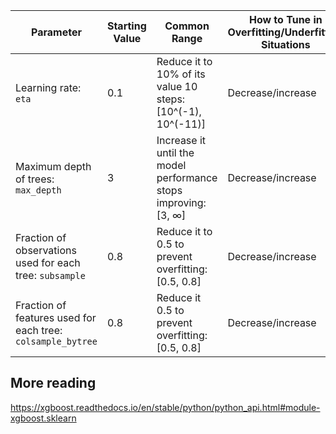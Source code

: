 

| Parameter | Starting Value | Common Range | How to Tune in Overfitting/Underfitting Situations
|----------|----------|----------|----------|
|Learning rate: `eta` | 0.1 | Reduce it to 10% of its value 10 steps: [10^(-1), 10^(-11)] | Decrease/increase | 
|Maximum depth of trees: `max_depth` | 3 | Increase it until the model performance stops improving: [3, ∞] | Decrease/increase | 
|Fraction of observations used for each tree: `subsample` | 0.8 | Reduce it to 0.5 to prevent overfitting: [0.5, 0.8] | Decrease/increase |
|Fraction of features used for each tree: `colsample_bytree` | 0.8 | Reduce it 0.5 to prevent overfitting: [0.5, 0.8] | Decrease/increase |



## More reading
https://xgboost.readthedocs.io/en/stable/python/python_api.html#module-xgboost.sklearn
